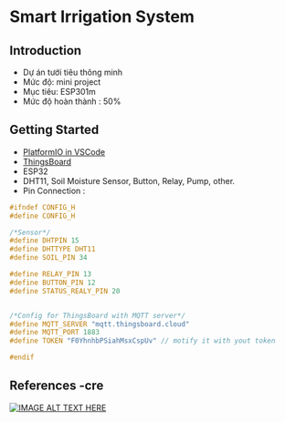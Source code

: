 # Smart Irrigation System
## Introduction 
- Dự án tưới tiêu thông minh
- Mức độ:  mini project
- Mục tiêu:  ESP301m
- Mức độ  hoàn thành : 50%

## Getting Started
- [PlatformIO in VSCode](https://docs.platformio.org/en/latest/integration/ide/vscode.html)
- [ThingsBoard](https://thingsboard.io/docs/getting-started-guides/helloworld/)
- ESP32
- DHT11, Soil Moisture Sensor, Button, Relay, Pump, other.
- Pin Connection : 
```c
#ifndef CONFIG_H
#define CONFIG_H

/*Sensor*/
#define DHTPIN 15
#define DHTTYPE DHT11
#define SOIL_PIN 34

#define RELAY_PIN 13
#define BUTTON_PIN 12
#define STATUS_REALY_PIN 20


/*Config for ThingsBoard with MQTT server*/
#define MQTT_SERVER "mqtt.thingsboard.cloud"
#define MQTT_PORT 1883
#define TOKEN "F0YhnhbPSiahMsxCspUv" // motify it with yout token

#endif
```

## References -cre
[![IMAGE ALT TEXT HERE](https://img.youtube.com/vi/UgbqH6cSpxk/0.jpg)](https://www.youtube.com/watch?v=UgbqH6cSpxk)
